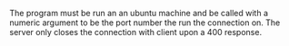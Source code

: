The program must be run an an ubuntu machine and be called with a numeric argument to be the port number the run the connection on. The server only closes the connection with client upon a 400 response.
